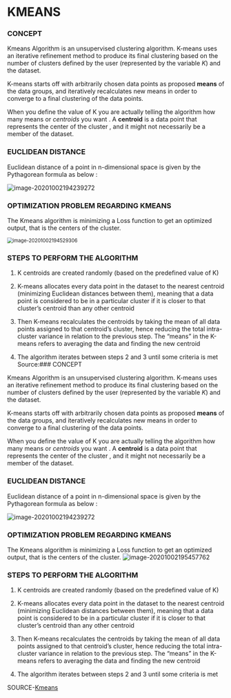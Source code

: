 # KMEANS

### CONCEPT

Kmeans Algorithm is an unsupervised clustering algorithm. K-means uses an iterative refinement method to produce its final clustering based on the number of clusters defined by the user (represented by the variable *K*) and the dataset. 

K-means starts off with arbitrarily chosen data points as proposed **means** of the data groups, and iteratively recalculates new means in order to converge to a final clustering of the data points.

When you define the value of K you are actually telling the algorithm how many means or *centroids* you want . A **centroid** is a data point that represents the center of the cluster , and it might not necessarily be a member of the dataset. 



### EUCLIDEAN DISTANCE

Euclidean distance of a point in n-dimensional space is given by the Pythagorean formula as below :

![image-20201002194239272](C:\Users\srina\AppData\Roaming\Typora\typora-user-images\image-20201002194239272.png)

### OPTIMIZATION PROBLEM REGARDING KMEANS

The Kmeans algorithm is minimizing a Loss function to get an optimized output, that is the centers of the cluster.

<img src="C:\Users\srina\AppData\Roaming\Typora\typora-user-images\image-20201002194529306.png" alt="image-20201002194529306" style="zoom:80%;" />

### STEPS TO PERFORM THE ALGORITHM

1. K centroids are created randomly (based on the predefined value of K)

2. K-means allocates every data point in the dataset to the nearest centroid (minimizing Euclidean distances between them), meaning that a data point is considered to be in a particular cluster if it is closer to that cluster’s centroid than any other centroid

3. Then K-means recalculates the centroids by taking the mean of all data points assigned to that centroid’s cluster, hence reducing the total intra-cluster variance in relation to the previous step. The “means” in the K-means refers to averaging the data and finding the new centroid

4. The algorithm iterates between steps 2 and 3 until some criteria is met
Source:### CONCEPT

Kmeans Algorithm is an unsupervised clustering algorithm. K-means uses an iterative refinement method to produce its final clustering based on the number of clusters defined by the user (represented by the variable *K*) and the dataset. 

K-means starts off with arbitrarily chosen data points as proposed **means** of the data groups, and iteratively recalculates new means in order to converge to a final clustering of the data points.

When you define the value of K you are actually telling the algorithm how many means or *centroids* you want . A **centroid** is a data point that represents the center of the cluster , and it might not necessarily be a member of the dataset. 



### EUCLIDEAN DISTANCE

Euclidean distance of a point in n-dimensional space is given by the Pythagorean formula as below :

![image-20201002194239272](C:\Users\srina\AppData\Roaming\Typora\typora-user-images\image-20201002194239272.png)

### OPTIMIZATION PROBLEM REGARDING KMEANS

The Kmeans algorithm is minimizing a Loss function to get an optimized output, that is the centers of the cluster.
![image-20201002195457762](C:\Users\srina\AppData\Roaming\Typora\typora-user-images\image-20201002195457762.png)


### STEPS TO PERFORM THE ALGORITHM

1. K centroids are created randomly (based on the predefined value of K)

2. K-means allocates every data point in the dataset to the nearest centroid (minimizing Euclidean distances between them), meaning that a data point is considered to be in a particular cluster if it is closer to that cluster’s centroid than any other centroid

3. Then K-means recalculates the centroids by taking the mean of all data points assigned to that centroid’s cluster, hence reducing the total intra-cluster variance in relation to the previous step. The “means” in the K-means refers to averaging the data and finding the new centroid

4. The algorithm iterates between steps 2 and 3 until some criteria is met

   

SOURCE-[Kmeans](https://www.kdnuggets.com/2019/05/guide-k-means-clustering-algorithm.html)
   



